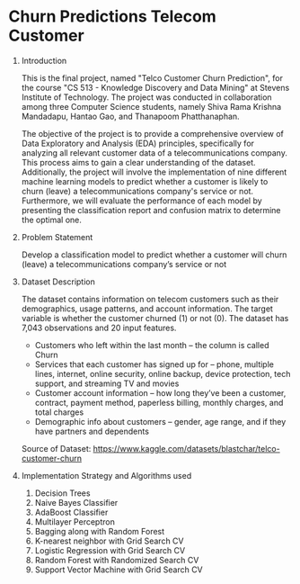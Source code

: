 # Churn Predictions Telecom Customer
 
1. Introduction

    This is the final project, named "Telco Customer Churn Prediction", for the course "CS 513 - Knowledge Discovery and Data Mining" at Stevens Institute of Technology. The project was conducted in collaboration among three Computer Science students, namely Shiva Rama Krishna Mandadapu, Hantao Gao, and Thanapoom Phatthanaphan. 
 
    The objective of the project is to provide a comprehensive overview of Data Exploratory and Analysis (EDA) principles, specifically for analyzing all relevant customer data of a telecommunications company. This process aims to gain a clear understanding of the dataset. Additionally, the project will involve the implementation of nine different machine learning models to predict whether a customer is likely to churn (leave) a telecommunications company's service or not. Furthermore, we will evaluate the performance of each model by presenting the classification report and confusion matrix to determine the optimal one.

2. Problem Statement
 
    Develop a classification model to predict whether a customer will churn (leave) a telecommunications company’s service or not

3. Dataset Description
    
    The dataset contains information on telecom customers such as their demographics, usage patterns, and account information. The target variable is  whether the customer churned (1) or not (0). The dataset has 7,043 observations and 20 input features.
    - Customers who left within the last month – the column is called Churn
    - Services that each customer has signed up for – phone, multiple lines, internet, online security, online backup, device protection, tech support, and streaming TV and movies
    - Customer account information – how long they’ve been a customer, contract, payment method, paperless billing, monthly charges, and total charges
    - Demographic info about customers – gender, age range, and if they have partners and dependents

    Source of Dataset: https://www.kaggle.com/datasets/blastchar/telco-customer-churn

4. Implementation Strategy and Algorithms used
    1. Decision Trees
    2. Naive Bayes Classifier
    3. AdaBoost Classifier
    4. Multilayer Perceptron
    5. Bagging along with Random Forest
    6. K-nearest neighbor with Grid Search CV
    7. Logistic Regression with Grid Search CV
    8. Random Forest with Randomized Search CV
    9. Support Vector Machine with Grid Search CV

